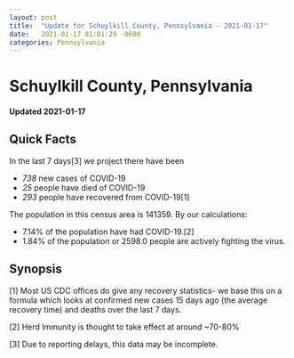 ```yaml
---
layout: post
title:  "Update for Schuylkill County, Pennsylvania - 2021-01-17"
date:   2021-01-17 01:01:29 -0600
categories: Pennsylvania
---
```


# Schuylkill County, Pennsylvania
#### Updated 2021-01-17

## Quick Facts

In the last 7 days[3] we project there have been
- *738* new cases of COVID-19
- *25* people have died of COVID-19
- *293* people have recovered from COVID-19[1]

The population in this census area is 141359. By our calculations:
- 7.14% of the population have had COVID-19.[2]
- 1.84% of the population or 2598.0 people are actively fighting the virus.

## Synopsis




[1] Most US CDC offices do give any recovery statistics- we base this on a formula which looks at confirmed new cases
15 days ago (the average recovery time) and deaths over the last 7 days.

[2] Herd Immunity is thought to take effect at around ~70-80%

[3] Due to reporting delays, this data may be incomplete.
 
    
